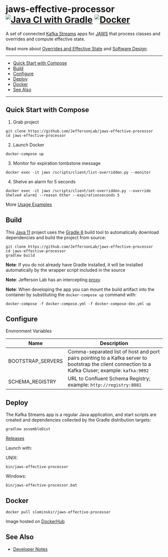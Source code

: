 # jaws-effective-processor [![Java CI with Gradle](https://github.com/JeffersonLab/jaws-effective-processor/workflows/Java%20CI%20with%20Gradle/badge.svg)](https://github.com/JeffersonLab/jaws-effective-processor/actions?query=workflow%3A%22Java+CI+with+Gradle%22) [![Docker](https://img.shields.io/docker/v/slominskir/jaws-effective-processor?sort=semver&label=DockerHub)](https://hub.docker.com/r/slominskir/jaws-effective-processor)
A set of connected [Kafka Streams](https://kafka.apache.org/documentation/streams/) apps for [JAWS](https://github.com/JeffersonLab/jaws) that process classes and overrides and compute effective state.  

Read more about [Overrides and Effective State](https://github.com/JeffersonLab/jaws/wiki/Overrides-and-Effective-State) and [Software Design](https://github.com/JeffersonLab/jaws/wiki/Software-Design#effective-processor).

---
 - [Quick Start with Compose](https://github.com/JeffersonLab/jaws-effective-processor#quick-start-with-compose)
 - [Build](https://github.com/JeffersonLab/jaws-effective-processor#build)
 - [Configure](https://github.com/JeffersonLab/jaws-effective-processor#configure)
 - [Deploy](https://github.com/JeffersonLab/jaws-effective-processor#deploy)
 - [Docker](https://github.com/JeffersonLab/jaws-effective-processor#docker)
 - [See Also](https://github.com/JeffersonLab/jaws-effective-processor#see-also)
 ---

## Quick Start with Compose 
1. Grab project
```
git clone https://github.com/JeffersonLab/jaws-effective-processor
cd jaws-effective-processor
```
2. Launch Docker
```
docker-compose up
```
3. Monitor for expiration tombstone message 
```
docker exec -it jaws /scripts/client/list-overridden.py --monitor 
```
4. Shelve an alarm for 5 seconds
```
docker exec -it jaws /scripts/client/set-overridden.py --override Shelved alarm1 --reason Other --expirationseconds 5
```

More [Usage Examples](https://github.com/JeffersonLab/jaws/wiki/Usage-Examples)

## Build
This [Java 11](https://adoptopenjdk.net/) project uses the [Gradle 6](https://gradle.org/) build tool to automatically download dependencies and build the project from source:

```
git clone https://github.com/JeffersonLab/jaws-effective-processor
cd jaws-effective-processor
gradlew build
```
**Note**: If you do not already have Gradle installed, it will be installed automatically by the wrapper script included in the source

**Note**: Jefferson Lab has an intercepting [proxy](https://gist.github.com/slominskir/92c25a033db93a90184a5994e71d0b78)

**Note**: When developing the app you can mount the build artifact into the container by substituting the `docker-compose up` command with:
```
docker-compose -f docker-compose.yml -f docker-compose-dev.yml up
```

## Configure
Environment Variables

| Name | Description |
|---|---|
| BOOTSTRAP_SERVERS | Comma-separated list of host and port pairs pointing to a Kafka server to bootstrap the client connection to a Kafka Cluser; example: `kafka:9092` |
| SCHEMA_REGISTRY | URL to Confluent Schema Registry; example: `http://registry:8081` |

## Deploy
The Kafka Streams app is a regular Java application, and start scripts are created and dependencies collected by the Gradle distribution targets:

```
gradlew assembleDist
```

[Releases](https://github.com/JeffersonLab/jaws-effective-processor/releases)

Launch with:

UNIX:
```
bin/jaws-effective-processor
```
Windows:
```
bin/jaws-effective-processor.bat
```

## Docker
```
docker pull slominskir/jaws-effective-processor
```
Image hosted on [DockerHub](https://hub.docker.com/r/slominskir/jaws-effective-processor)

## See Also
   - [Developer Notes](https://github.com/JeffersonLab/jaws-effective-processor/wiki/Developer-Notes)
